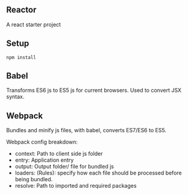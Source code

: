 Reactor
---

A react starter project

Setup
---
 
```
npm install
```

Babel
---

Transforms ES6 js to ES5 js for current browsers. Used to convert JSX syntax.
 
 Webpack
 ---
 
 Bundles and minify js files, with babel, converts ES7/ES6 to ES5.
 
 Webpack config breakdown:
 
 - context: Path to client side js folder
 - entry: Application entry
 - output: Output folder/ file for bundled js
 - loaders: (Rules): specify how each file should be processed before being bundled.
 - resolve: Path to imported and required packages
 